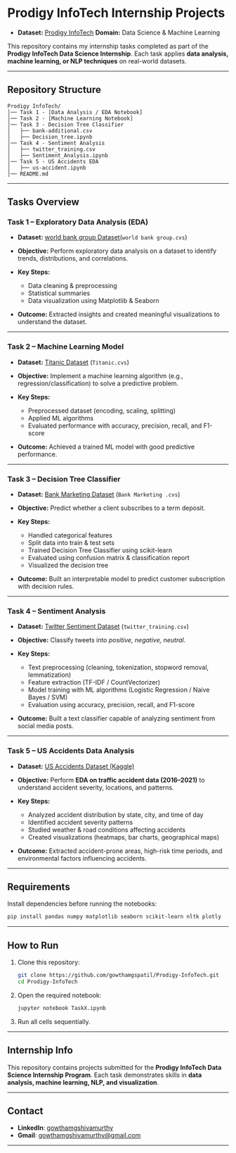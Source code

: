 #  Prodigy InfoTech Internship Projects
* **Dataset:** [Prodigy InfoTech](https://drive.google.com/file/d/1nDV3hURFMv6FkRAUoSbGDnVX4bhOKmoZ/view?usp=drivesdk)
**Domain:** Data Science & Machine Learning

This repository contains my internship tasks completed as part of the **Prodigy InfoTech Data Science Internship**.
Each task applies **data analysis, machine learning, or NLP techniques** on real-world datasets.

---

##  Repository Structure

```
Prodigy InfoTech/
│── Task 1 - [Data Analysis / EDA Notebook]
│── Task 2 - [Machine Learning Notebook]
│── Task 3 - Decision Tree Classifier
│   ├── bank-additional.csv
│   ├── Decision_tree.ipynb
│── Task 4 - Sentiment Analysis
│   ├── twitter_training.csv
│   ├── Sentiment_Analysis.ipynb
│── Task 5 - US Accidents EDA
│   ├── us-accident.ipynb
│── README.md
```

---

##  Tasks Overview

###  Task 1 – Exploratory Data Analysis (EDA)

* **Dataset:** [world bank group Dataset](https://github.com/Prodigy-InfoTech/data-science-datasets/tree/main/Task%201)(`world bank group.cvs`)
* **Objective:** Perform exploratory data analysis on a dataset to identify trends, distributions, and correlations.
* **Key Steps:**

  * Data cleaning & preprocessing
  * Statistical summaries
  * Data visualization using Matplotlib & Seaborn
* **Outcome:** Extracted insights and created meaningful visualizations to understand the dataset.

---

###  Task 2 – Machine Learning Model

* **Dataset:** [Titanic Dataset](https://github.com/Prodigy-InfoTech/data-science-datasets/tree/main/Task%202) (`Titanic.cvs`)
* **Objective:** Implement a machine learning algorithm (e.g., regression/classification) to solve a predictive problem.
* **Key Steps:**

  * Preprocessed dataset (encoding, scaling, splitting)
  * Applied ML algorithms
  * Evaluated performance with accuracy, precision, recall, and F1-score
* **Outcome:** Achieved a trained ML model with good predictive performance.

---

###  Task 3 – Decision Tree Classifier

* **Dataset:** [Bank Marketing Dataset](https://archive.ics.uci.edu/ml/datasets/bank+marketing) (`Bank Marketing .cvs`)
* **Objective:** Predict whether a client subscribes to a term deposit.
* **Key Steps:**

  * Handled categorical features
  * Split data into train & test sets
  * Trained Decision Tree Classifier using scikit-learn
  * Evaluated using confusion matrix & classification report
  * Visualized the decision tree
* **Outcome:** Built an interpretable model to predict customer subscription with decision rules.

---

###  Task 4 – Sentiment Analysis

* **Dataset:** [Twitter Sentiment Dataset](https://www.kaggle.com/datasets) (`twitter_training.csv`)
* **Objective:** Classify tweets into *positive, negative, neutral*.
* **Key Steps:**

  * Text preprocessing (cleaning, tokenization, stopword removal, lemmatization)
  * Feature extraction (TF-IDF / CountVectorizer)
  * Model training with ML algorithms (Logistic Regression / Naive Bayes / SVM)
  * Evaluation using accuracy, precision, recall, and F1-score
* **Outcome:** Built a text classifier capable of analyzing sentiment from social media posts.

---

###  Task 5 – US Accidents Data Analysis

* **Dataset:** [US Accidents Dataset (Kaggle)](https://www.kaggle.com/datasets/sobhanmoosavi/us-accidents)
* **Objective:** Perform **EDA on traffic accident data (2016–2021)** to understand accident severity, locations, and patterns.
* **Key Steps:**

  * Analyzed accident distribution by state, city, and time of day
  * Identified accident severity patterns
  * Studied weather & road conditions affecting accidents
  * Created visualizations (heatmaps, bar charts, geographical maps)
* **Outcome:** Extracted accident-prone areas, high-risk time periods, and environmental factors influencing accidents.

---

##  Requirements

Install dependencies before running the notebooks:

```bash
pip install pandas numpy matplotlib seaborn scikit-learn nltk plotly
```

---

##  How to Run

1. Clone this repository:

   ```bash
   git clone https://github.com/gowthamgspatil/Prodigy-InfoTech.git
   cd Prodigy-InfoTech
   ```
2. Open the required notebook:

   ```bash
   jupyter notebook TaskX.ipynb
   ```
3. Run all cells sequentially.

---

##  Internship Info

This repository contains projects submitted for the **Prodigy InfoTech Data Science Internship Program**.
Each task demonstrates skills in **data analysis, machine learning, NLP, and visualization**.

---

##  Contact

* **LinkedIn**: [gowthamgshivamurthy](https://www.linkedin.com/in/gowthamgshivamuthy)
* **Gmail**: [gowthamgshivamurthy@gmail.com](mailto:gowthamgshivamurthy@gmail.com)
---
